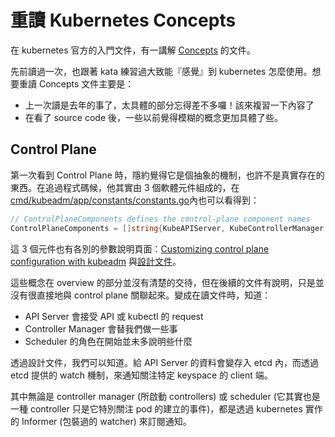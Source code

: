 # 重讀 Kubernetes Concepts

在 kubernetes 官方的入門文件，有一講解 [Concepts](https://kubernetes.io/docs/concepts/) 的文件。

先前讀過一次，也跟著 kata 練習過大致能『感覺』到 kubernetes 怎麼使用。想要重讀 Concepts 文件主要是：

* 上一次讀是去年的事了，太具體的部分忘得差不多囉！該來複習一下內容了
* 在看了 source code 後，一些以前覺得模糊的概念更加具體了些。

## Control Plane

第一次看到 Control Plane 時，隱約覺得它是個抽象的機制，也許不是真實存在的東西。在追過程式碼候，他其實由 3 個軟體元件組成的，在[cmd/kubeadm/app/constants/constants.go](https://github.com/kubernetes/kubernetes/blob/release-1.14/cmd/kubeadm/app/constants/constants.go#L387)內也可以看得到：

```go
// ControlPlaneComponents defines the control-plane component names
ControlPlaneComponents = []string{KubeAPIServer, KubeControllerManager, KubeScheduler}
```

這 3 個元件也有各別的參數說明頁面：[Customizing control plane configuration with kubeadm](https://kubernetes.io/docs/setup/independent/control-plane-flags/) 與[設計文件](https://github.com/kubernetes/kubernetes/blob/release-1.4/docs/design/architecture.md?fbclid=IwAR2xPNrGSTVSNOHcZsIHkxxgVMSgutq9gvtTauRcRgVVKKnMUyICjdJ5Z6k#the-kubernetes-control-plane)。

這些概念在 overview 的部分並沒有清楚的交待，但在後續的文件有說明，只是並沒有很直接地與 control plane 關聯起來。變成在讀文件時，知道：

* API Server 會接受 API 或 kubectl 的 request
* Controller Manager 會替我們做一些事
* Scheduler 的角色在開始並未多說明些什麼

透過設計文件，我們可以知道。給 API Server 的資料會變存入 etcd 內，而透過 etcd 提供的 watch 機制，來通知關注特定 keyspace 的 client 端。

其中無論是 controller manager (所啟動 controllers) 或 scheduler (它其實也是一種 controller 只是它特別關注 pod 的建立的事件)，都是透過 kubernetes 實作的 Informer (包裝過的 watcher) 來訂閱通知。
